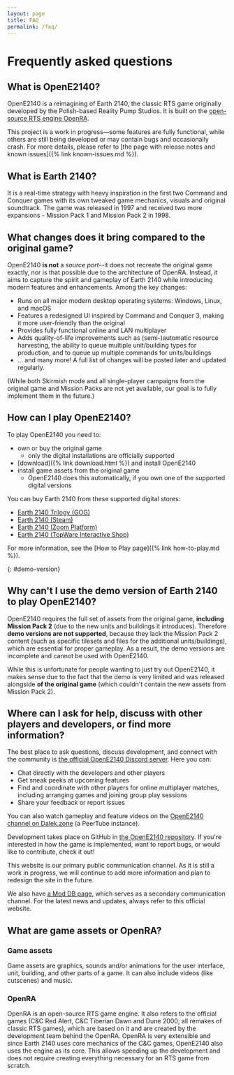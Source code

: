 ```yaml
---
layout: page
title: FAQ
permalink: /faq/
---
```


# Frequently asked questions

## What is OpenE2140?

OpenE2140 is a reimagining of Earth 2140, the classic RTS game originally developed by the Polish-based Reality Pump Studios. It is built on the [open-source RTS engine OpenRA](https://www.openra.net).

This project is a work in progress—some features are fully functional, while others are still being developed or may contain bugs and occasionally crash. For more details, please refer to [the page with release notes and known issues]({% link known-issues.md %}).


## What is Earth 2140?

It is a real-time strategy with heavy inspiration in the first two Command and Conquer games with its own tweaked game mechanics, visuals and original soundtrack. The game was released in 1997 and received two more expansions - Mission Pack 1 and Mission Pack 2 in 1998.


## What changes does it bring compared to the original game?

OpenE2140 **is not** a *source port*--it does not recreate the original game exactly, nor is that possible due to the architecture of OpenRA. Instead, it aims to capture the spirit and gameplay of Earth 2140 while introducing modern features and enhancements. Among the key changes:

* Runs on all major modern desktop operating systems: Windows, Linux, and macOS
* Features a redesigned UI inspired by Command and Conquer 3, making it more user-friendly than the original
* Provides fully functional online and LAN multiplayer
* Adds quality-of-life improvements such as (semi-)automatic resource harvesting, the ability to queue multiple unit/building types for production, and to queue up multiple commands for units/buildings
* ... and many more! A full list of changes will be posted later and updated regularly.

(While both Skirmish mode and all single-player campaigns from the original game and Mission Packs are not yet available, our goal is to fully implement them in the future.)


## How can I play OpenE2140?

To play OpenE2140 you need to:

* own or buy the original game
    - only the digital installations are officially supported
* [download]({% link download.html %}) and install OpenE2140
* install game assets from the original game
    - OpenE2140 does this automatically, if you own one of the supported digital versions

You can buy Earth 2140 from these supported digital stores:

- [Earth 2140 Trilogy (GOG)](https://www.gog.com/game/earth_2140_trilogy)
- [Earth 2140 (Steam)](https://store.steampowered.com/app/253860/Earth_2140/)
- [Earth 2140 (Zoom Platform)](https://www.zoom-platform.com/product/earth-2140-trilogy)
- [Earth 2140 (TopWare Interactive Shop)](https://www.topwareshop.com/index.php?id_product=36&controller=product&id_lang=3)

For more information, see the [How to Play page]({% link how-to-play.md %}).


{: #demo-version}
## Why can't I use the demo version of Earth 2140 to play OpenE2140?

OpenE2140 requires the full set of assets from the original game, **including Mission Pack 2** (due to the new units and buildings it introduces).
Therefore **demo versions are not supported**, because they lack the Mission Pack 2 content (such as specific tilesets and files for the additional units/buildings),
which are essential for proper gameplay. As a result, the demo versions are incomplete and cannot be used with OpenE2140.

While this is unfortunate for people wanting to just try out OpenE2140, it makes sense due to the fact that the demo is very limited
and was released alongside **of the original game** (which couldn't contain the new assets from Mission Pack 2).


## Where can I ask for help, discuss with other players and developers, or find more information?

The best place to ask questions, discuss development, and connect with the community is [the official OpenE2140 Discord server](https://discord.gg/KNcX5BxA37). Here you can:
- Chat directly with the developers and other players
- Get sneak peeks at upcoming features
- Find and coordinate with other players for online multiplayer matches, including arranging games and joining group play sessions
- Share your feedback or report issues

You can also watch gameplay and feature videos on the [OpenE2140 channel on Dalek.zone](https://dalek.zone/c/opene2140/videos) (a PeerTube instance).

Development takes place on GitHub in [the OpenE2140 repository](https://github.com/OpenE2140/OpenE2140). If you're interested in how the game is implemented, want to report bugs, or would like to contribute, check it out!

This website is our primary public communication channel. As it is still a work in progress, we will continue to add more information and plan to redesign the site in the future.

We also have [a Mod DB page](https://www.moddb.com/mods/opene2140), which serves as a secondary communication channel. For the latest news and updates, always refer to this official website.


## What are game assets or OpenRA?

### Game assets

Game assets are graphics, sounds and/or animations for the user interface, unit, building, and other parts of a game. It can also include videos (like cutscenes) and music.

### OpenRA

OpenRA is an open-source RTS game engine. It also refers to the official games (C&C Red Alert, C&C Tiberian Dawn and Dune 2000; all remakes of classic RTS games), which are based on it and are created by the development team behind the OpenRA. OpenRA is very extensible and since Earth 2140 uses core mechanics of the C&C games, OpenE2140 also uses the engine as its core. This allows speeding up the development and does not require creating everything necessary for an RTS game from scratch.


